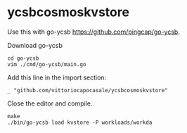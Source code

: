# ycsbcosmoskvstore

Use this with go-ycsb https://github.com/pingcap/go-ycsb.

Download go-ycsb



```
cd go-ycsb
vim ./cmd/go-ycsb/main.go
```
Add this line in the import section: 
```
_ "github.com/vittoriocapocasale/ycsbcosmoskvstore"
```
Close the editor and compile.

```
make
./bin/go-ycsb load kvstore -P workloads/workda
```
